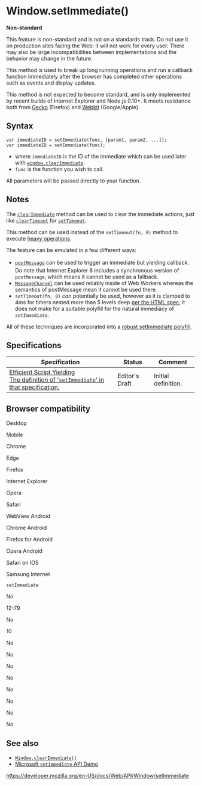 Window.setImmediate()
=====================

**Non-standard**

This feature is non-standard and is not on a standards track. Do not use it on production sites facing the Web: it will not work for every user. There may also be large incompatibilities between implementations and the behavior may change in the future.

This method is used to break up long running operations and run a callback function immediately after the browser has completed other operations such as events and display updates.

This method is not expected to become standard, and is only implemented by recent builds of Internet Explorer and Node.js 0.10+. It meets resistance both from [Gecko](https://bugzilla.mozilla.org/show_bug.cgi?id=686201) (Firefox) and [Webkit](https://code.google.com/p/chromium/issues/detail?id=146172) (Google/Apple).

Syntax
------

    var immediateID = setImmediate(func, [param1, param2, ...]);
    var immediateID = setImmediate(func);

-   where `immediateID` is the ID of the immediate which can be used later with [`window.clearImmediate`](clearimmediate).
-   `func` is the function you wish to call.

All parameters will be passed directly to your function.

Notes
-----

The [`clearImmediate`](clearimmediate) method can be used to clear the immediate actions, just like [`clearTimeout`](../windoworworkerglobalscope/cleartimeout) for [`setTimeout`](../windoworworkerglobalscope/settimeout).

This method can be used instead of the `setTimeout(fn, 0)` method to execute [heavy operations](https://www.nczonline.net/blog/2009/08/11/timed-array-processing-in-javascript/).

The feature can be emulated in a few different ways:

-   <span style="line-height: 22px;">[`postMessage`](postmessage) </span>can be used to trigger an immediate but yielding callback. Do note that Internet Explorer 8 includes a synchronous version of `postMessage`, which means it cannot be used as a fallback.
-   [`MessageChannel`](../messagechannel) can be used reliably inside of Web Workers whereas the semantics of postMessage mean it cannot be used there.
-   `setTimeout(fn, 0)` *can* potentially be used, however as it is clamped to 4ms for timers nested more than 5 levels deep [per the HTML spec](https://html.spec.whatwg.org/multipage/webappapis.html#timers), it does not make for a suitable polyfill for the natural immediacy of `setImmediate`.

All of these techniques are incorporated into a [robust setImmediate polyfill](https://github.com/NobleJS/setImmediate).

Specifications
--------------

<table><thead><tr class="header"><th>Specification</th><th>Status</th><th>Comment</th></tr></thead><tbody><tr class="odd"><td><a href="https://w3c.github.io/setImmediate/#si-setImmediate">Efficient Script Yielding<br />
<span class="small">The definition of '<code>setImmediate</code>' in that specification.</span></a></td><td><span class="spec-ED">Editor's Draft</span></td><td>Initial definition.</td></tr></tbody></table>

Browser compatibility
---------------------

Desktop

Mobile

Chrome

Edge

Firefox

Internet Explorer

Opera

Safari

WebView Android

Chrome Android

Firefox for Android

Opera Android

Safari on IOS

Samsung Internet

`setImmediate`

No

12-79

No

10

No

No

No

No

No

No

No

No

See also
--------

-   [`Window.clearImmediate()`](clearimmediate)
-   [Microsoft `setImmediate` API Demo](http://ie.microsoft.com/testdrive/Performance/setImmediateSorting/Default.html)

<a href="https://developer.mozilla.org/en-US/docs/Web/API/Window/setImmediate" class="_attribution-link">https://developer.mozilla.org/en-US/docs/Web/API/Window/setImmediate</a>
